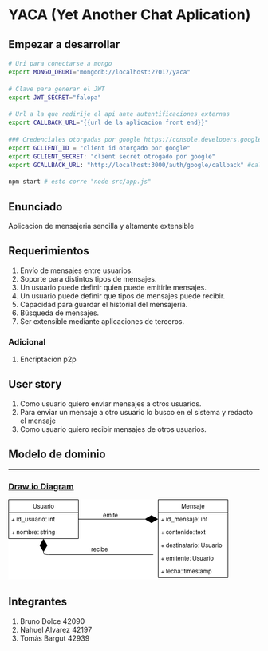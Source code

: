 # YACA (Yet Another Chat Aplication)

## Empezar a desarrollar

``` bash
# Uri para conectarse a mongo
export MONGO_DBURI="mongodb://localhost:27017/yaca"

# Clave para generar el JWT
export JWT_SECRET="falopa"

# Url a la que redirije el api ante autentificaciones externas
export CALLBACK_URL="{{url de la aplicacion front end}}"

### Credenciales otorgadas por google https://console.developers.google.com/
export GCLIENT_ID = "client id otorgado por google"
export GCLIENT_SECRET: "client secret otrogado por google"
export GCALLBACK_URL: "http://localhost:3000/auth/google/callback" #callback de nuestra api registrada en google

npm start # esto corre "node src/app.js"
```


## Enunciado

Aplicacion de mensajeria sencilla y altamente extensible


## Requerimientos
1. Envío de mensajes entre usuarios.
2. Soporte para distintos tipos de mensajes.
3. Un usuario puede definir quien puede emitirle mensajes.
4. Un usuario puede definir que tipos de mensajes puede recibir.
5. Capacidad para guardar el historial del mensajería.
6. Búsqueda de mensajes.
7. Ser extensible mediante aplicaciones de terceros.

### Adicional
1. Encriptacion p2p

## User story
1. Como usuario quiero enviar mensajes a otros usuarios.
2. Para enviar un mensaje a otro usuario lo busco en el sistema y redacto el mensaje
3. Como usuario quiero recibir mensajes de otros usuarios.



## Modelo de dominio
---
### [Draw.io Diagram](https://drive.google.com/file/d/13zXml6lNlbYjnXCQLp-vc1tgRMA-I0Ca/view?usp=sharing)
![alt text][Diagrama]

[Diagrama]: ./docs/modelo_dominio_v1.0.png "Modelo de dominio" 

## Integrantes 

1. Bruno Dolce     42090
2. Nahuel Alvarez  42197
3. Tomás Bargut    42939
